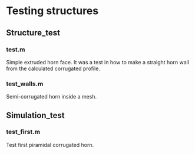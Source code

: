 # Testing structures

## Structure_test

### test.m
Simple extruded horn face. It was a test in how to make a straight horn wall from the calculated corrugated profile.

### test_walls.m
Semi-corrugated horn inside a mesh.

## Simulation_test

### test_first.m
Test first piramidal corrugated horn.
